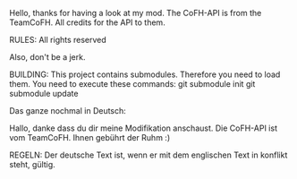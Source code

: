 Hello, thanks for having a look at my mod.
The CoFH-API is from the TeamCoFH. All credits for the API
to them.

RULES:
All rights reserved

Also, don't be a jerk.

BUILDING:
This project contains submodules. Therefore you need to load them.
You need to execute these commands:
git submodule init
git submodule update


Das ganze nochmal in Deutsch:

Hallo, danke dass du dir meine Modifikation anschaust.
Die CoFH-API ist vom TeamCoFH. Ihnen gebührt der Ruhm :)

REGELN:
Der deutsche Text ist, wenn er mit dem englischen Text in konflikt steht, gültig.
